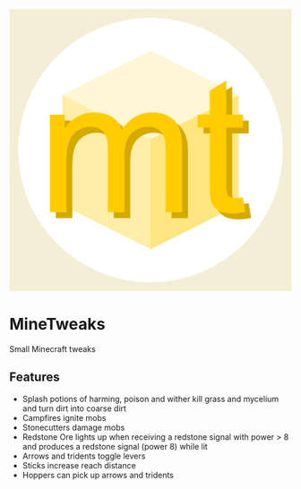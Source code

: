 ![MineTweaks logo](src/main/resources/assets/minetweaks/icon.png)
# MineTweaks

Small Minecraft tweaks

## Features
- Splash potions of harming, poison and wither kill grass and mycelium and turn dirt into coarse dirt
- Campfires ignite mobs
- Stonecutters damage mobs
- Redstone Ore lights up when receiving a redstone signal with power > 8 and produces a redstone signal (power 8) while lit
- Arrows and tridents toggle levers
- Sticks increase reach distance
- Hoppers can pick up arrows and tridents
